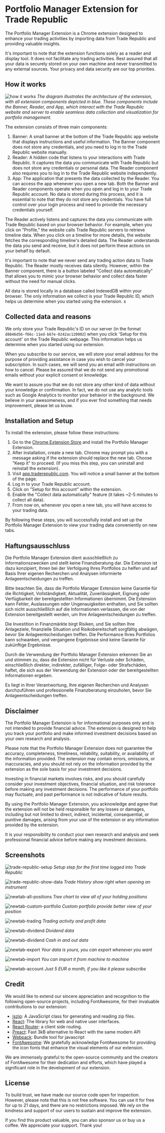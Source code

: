 # Portfolio Manager Extension for Trade Republic

The Portfolio Manager Extension is a Chrome extension designed to enhance your trading activities by importing data from
Trade Republic and providing valuable insights.

It's important to note that the extension functions solely as a reader and display tool. It does not facilitate any
trading activities. Rest assured that all your data is securely stored on your own machine and never transmitted to any
external sources. Your privacy and data security are our top priorities.

## How it works

![how it works](public/img/en.how-it-works.png)
_The diagram illustrates the architecture of the extension, with all extension components depicted in blue. These
components include the Banner, Reader, and App, which interact with the Trade Republic website and server to enable
seamless data collection and visualization for portfolio management._

The extension consists of three main components:

1. Banner: A small banner at the bottom of the Trade Republic app website that displays instructions and useful
   information. The Banner component does not store any credentials, and you need to log in to the Trade Republic
   website
   manually.
2. Reader: A hidden code that listens to your interactions with Trade Republic. It captures the data you communicate
   with
   Trade Republic but does not store any credentials or personal data. The Reader component also requires you to log in
   to
   the Trade Republic website independently.
3. App: The application that presents the data collected by the Reader. You can access the app whenever you open a new
   tab.
   Both the Banner and Reader components operate when you open and log in to your Trade Republic account. No data is
   stored
   during this process, and it is essential to note that they do not store any credentials. You have full control over
   your
   login process and need to provide the necessary credentials yourself.

The Reader actively listens and captures the data you communicate with Trade Republic based on your browser behavior.
For example, when you click on "Profile," the website calls Trade Republic servers to retrieve timeline data. When you
click on a timeline for more details, the website fetches the corresponding timeline's detailed data. The Reader
understands the data you send and receive, but it does not perform these actions on your behalf by default.

It's important to note that we never send any trading action data to Trade Republic. The Reader mostly receives data
silently. However, within the Banner component, there is a button labeled "Collect data automatically" that allows you
to mimic your browser behavior and collect data faster without the need for manual clicks.

All data is stored locally in a database called IndexedDB within your browser. The only information we collect is your
Trade Republic ID, which helps us determine when you started using the extension. s

## Collected data and reasons

We only store your Trade Republic's ID on our server (in the format `d8846d56-f66c-11ed-b67e-0242ac120002`) when you
click 'Setup for this account' on the Trade Republic webpage. This information helps us determine when you started using
our extension.

When you subscribe to our service, we will store your email address for the purpose of providing assistance in case you
wish to cancel your subscription. In such cases, we will send you an email with instructions on how to cancel. Please be
assured that we do not send any promotional emails without your explicit consent or knowledge.

We want to assure you that we do not store any other kind of data without your knowledge or confirmation. In fact, we do
not use any analytic tools such as Google Analytics to monitor your behavior in the background. We believe in your
awesomeness, and if you ever find something that needs improvement, please let us know.

## Installation and Setup

To install the extension, please follow these instructions:

1. Go to the [Chrome Extension Store](https://chrome.google.com/webstore/detail/piiaagkdgpmnhmeggidclfiicicdknea) and install the Portfolio Manager Extension.
2. After installation, create a new tab. Chrome may prompt you with a message asking if the extension should replace the
   new tab. Choose "Keep it" to proceed. (If you miss this step, you can uninstall and reinstall the extension).
3. Visit [app.traderepublic.com](https://app.traderepublic.com). You will notice a small banner at the bottom of the
   page.
4. Log in to your Trade Republic account.
5. Click on "Setup for this account" within the extension.
6. Enable the "Collect data automatically" feature (it takes ~2-5 minutes to collect all data).
7. From now on, whenever you open a new tab, you will have access to your trading data.

By following these steps, you will successfully install and set up the Portfolio Manager Extension to view your trading
data conveniently on new tabs.

## Haftungsausschluss

Die Portfolio Manager Extension dient ausschließlich zu Informationszwecken und stellt keine Finanzberatung dar. Die
Extension ist dazu konzipiert, Ihnen bei der Verfolgung Ihres Portfolios zu helfen und auf Basis Ihrer eigenen
Recherchen und Analysen informierte Anlageentscheidungen zu treffen.

Bitte beachten Sie, dass die Portfolio Manager Extension keine Garantie für die Richtigkeit, Vollständigkeit,
Aktualität, Zuverlässigkeit, Eignung oder Verfügbarkeit der bereitgestellten Informationen übernimmt. Die Extension kann
Fehler, Auslassungen oder Ungenauigkeiten enthalten, und Sie sollten sich nicht ausschließlich auf die Informationen
verlassen, die von der Extension bereitgestellt werden, um Ihre Anlageentscheidungen zu treffen.

Die Investition in Finanzmärkte birgt Risiken, und Sie sollten Ihre Anlageziele, finanzielle Situation und
Risikobereitschaft sorgfältig abwägen, bevor Sie Anlageentscheidungen treffen. Die Performance Ihres Portfolios kann
schwanken, und vergangene Ergebnisse sind keine Garantie für zukünftige Ergebnisse.

Durch die Verwendung der Portfolio Manager Extension erkennen Sie an und stimmen zu, dass die Extension nicht für
Verluste oder Schäden, einschließlich direkter, indirekter, zufälliger, Folge- oder Strafschäden, haftet, die sich aus
der Verwendung der Extension oder der bereitgestellten Informationen ergeben.

Es liegt in Ihrer Verantwortung, Ihre eigenen Recherchen und Analysen durchzuführen und professionelle Finanzberatung
einzuholen, bevor Sie Anlageentscheidungen treffen.

## Disclaimer

The Portfolio Manager Extension is for informational purposes only and is not intended to provide financial advice. The
extension is designed to help you track your portfolio and make informed investment decisions based on your own research
and analysis.

Please note that the Portfolio Manager Extension does not guarantee the accuracy, completeness, timeliness, reliability,
suitability, or availability of the information provided. The extension may contain errors, omissions, or inaccuracies,
and you should not rely on the information provided by the extension as the sole basis for your investment decisions.

Investing in financial markets involves risks, and you should carefully consider your investment objectives, financial
situation, and risk tolerance before making any investment decisions. The performance of your portfolio may fluctuate,
and past performance is not indicative of future results.

By using the Portfolio Manager Extension, you acknowledge and agree that the extension will not be held responsible for
any losses or damages, including but not limited to direct, indirect, incidental, consequential, or punitive damages,
arising from your use of the extension or any information provided by the extension.

It is your responsibility to conduct your own research and analysis and seek professional financial advice before making
any investment decisions.

## Screenshots

![trade-republic-setup](resources/tr-setup.png)
_Setup step for the first time logged into Trade Republic_

![trade-republic-show-data](resources/tr-trade-history.png)
_Trade History show right when opening an instrument_

![newtab-all-positions](resources/new-tab-all-positions.png)
_Tree chart to view all of your holding positions_

![newtab-custom-portfolio](resources/new-tab-portfolio.png)
_Custom portfolio provide better view of your position_

![newtab-trading](resources/new-tab-trading.png)
_Trading activity and profit data_

![newtab-dividend](resources/new-tab-dividend.png)
_Dividend data_

![newtab-dividend](resources/new-tab-cash-in-n-out.png)
_Cash in and out data_

![newtab-export](resources/new-tab-export.png)
_Your data is yours, you can export whenever you want_

![newtab-import](resources/new-tab-import.png)
_You can import it from machine to machine_

![newtab-account](resources/new-tab-account.png)
_Just 5 EUR a month, if you like it please subscribe_

## Credit

We would like to extend our sincere appreciation and recognition to the following open-source projects, including
FontAwesome, for their invaluable contributions to our extension:

- [jszip](http://stuartk.com/jszip): A JavaScript class for generating and reading zip files.
- [React](https://react.dev): The library for web and native user interfaces.
- [React Router](https://reactrouter.com): a client side routing.
- [Preact](https://preactjs.com): Fast 3kB alternative to React with the same modern API
- [Webpack](https://webpack.js.org): Bundle tool for javascript
- [FontAwesome](https://fontawesome.com/): We gratefully acknowledge FontAwesome for providing the icon fonts that
  enhance the visual elements of our extension.

We are immensely grateful to the open-source community and the creators of FontAwesome for their dedication and efforts,
which have played a significant role in the development of our extension.

## License

To build trust, we have made our source code open for inspection. However, please note that this is not free software.
You can use it for free for up to 21 days, and there are no restrictions imposed. We rely on the kindness and support of
our users to sustain and improve the extension.

If you find this product valuable, you can also sponsor us or buy us a coffee. We appreciate your support. Thank you!
